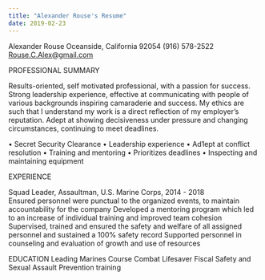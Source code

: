 ```yaml
---
title: "Alexander Rouse's Resume"
date: 2019-02-23
---
```


 Alexander Rouse
Oceanside, California 92054
(916) 578-2522
Rouse.C.Alex@gmail.com

PROFESSIONAL SUMMARY

Results-oriented, self motivated professional, with a passion for success. Strong leadership experience, effective at communicating with people of various backgrounds inspiring camaraderie and success. My ethics are such that I understand my work is a direct reflection of my employer’s reputation. Adept at showing decisiveness under pressure and changing circumstances, continuing to meet deadlines.  

• Secret Security Clearance
• Leadership experience
• Ad1ept at conflict resolution 
• Training and mentoring 
• Prioritizes deadlines
• Inspecting and maintaining equipment

EXPERIENCE

Squad Leader, Assaultman, U.S. Marine Corps, 2014 - 2018  
Ensured personnel were punctual to the organized events, to maintain accountability for the company
Developed a mentoring program which led to an increase of individual training and   improved team cohesion
 Supervised, trained and ensured the safety and welfare of all assigned personnel and sustained a 100% safety record
Supported personnel in counseling and evaluation of growth and use of resources 

EDUCATION
Leading Marines Course
Combat Lifesaver 
Fiscal Safety and Sexual Assault Prevention training
	
 

